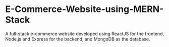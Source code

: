 # E-Commerce-Website-using-MERN-Stack
A full-stack e-commerce website developed using ReactJS for the frontend, Node.js and Express for the backend, and MongoDB as the database.
